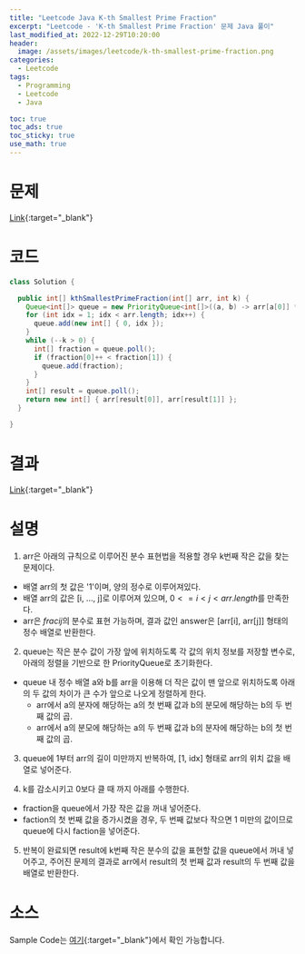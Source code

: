 ```yaml
---
title: "Leetcode Java K-th Smallest Prime Fraction"
excerpt: "Leetcode - 'K-th Smallest Prime Fraction' 문제 Java 풀이"
last_modified_at: 2022-12-29T10:20:00
header:
  image: /assets/images/leetcode/k-th-smallest-prime-fraction.png
categories:
  - Leetcode
tags:
  - Programming
  - Leetcode
  - Java

toc: true
toc_ads: true
toc_sticky: true
use_math: true
---
```

# 문제
[Link](https://leetcode.com/problems/k-th-smallest-prime-fraction){:target="_blank"}

# 코드
```java
class Solution {

  public int[] kthSmallestPrimeFraction(int[] arr, int k) {
    Queue<int[]> queue = new PriorityQueue<int[]>((a, b) -> arr[a[0]] * arr[b[1]] - arr[a[1]] * arr[b[0]]);
    for (int idx = 1; idx < arr.length; idx++) {
      queue.add(new int[] { 0, idx });
    }
    while (--k > 0) {
      int[] fraction = queue.poll();
      if (fraction[0]++ < fraction[1]) {
        queue.add(fraction);
      }
    }
    int[] result = queue.poll();
    return new int[] { arr[result[0]], arr[result[1]] };
  }

}
```

# 결과
[Link](https://leetcode.com/problems/k-th-smallest-prime-fraction/submissions/867224667/){:target="_blank"}

# 설명
1. arr은 아래의 규칙으로 이루어진 분수 표현법을 적용할 경우 k번째 작은 값을 찾는 문제이다.
- 배열 arr의 첫 값은 '1'이며, 양의 정수로 이루어져있다.
- 배열 arr의 값은 [i, ..., j]로 이루어져 있으며, $0 <= i < j < arr.length$를 만족한다.
- arr은 $frac{i}{j}$의 분수로 표현 가능하며, 결과 값인 answer은 [arr[i], arr[j]] 형태의 정수 배열로 반환한다.

2. queue는 작은 분수 값이 가장 앞에 위치하도록 각 값의 위치 정보를 저장할 변수로, 아래의 정렬을 기반으로 한 PriorityQueue로 초기화한다.
- queue 내 정수 배열 a와 b를 arr을 이용해 더 작은 값이 맨 앞으로 위치하도록 아래의 두 값의 차이가 큰 수가 앞으로 나오게 정렬하게 한다.
  - arr에서 a의 분자에 해당하는 a의 첫 번째 값과 b의 분모에 해당하는 b의 두 번째 값의 곱.
  - arr에서 a의 분모에 해당하는 a의 두 번째 값과 b의 분자에 해당하는 b의 첫 번째 값의 곱.

3. queue에 1부터 arr의 길이 미만까지 반복하여, [1, idx] 형태로 arr의 위치 값을 배열로 넣어준다.

4. k를 감소시키고 0보다 클 때 까지 아래를 수행한다.
- fraction을 queue에서 가장 작은 값을 꺼내 넣어준다.
- faction의 첫 번째 값을 증가시켰을 경우, 두 번째 값보다 작으면 1 미만의 값이므로 queue에 다시 faction을 넣어준다.

5. 반복이 완료되면 result에 k번째 작은 분수의 값을 표현할 값을 queue에서 꺼내 넣어주고, 주어진 문제의 결과로 arr에서 result의 첫 번째 값과 result의 두 번째 값을 배열로 반환한다.

# 소스
Sample Code는 [여기](https://github.com/GracefulSoul/leetcode/blob/master/src/main/java/gracefulsoul/problems/KthSmallestPrimeFraction.java){:target="_blank"}에서 확인 가능합니다.
